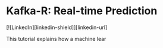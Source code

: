 # Kafka-R: Real-time Prediction

[![LinkedIn][linkedin-shield]][linkedin-url]

This tutorial explains how a machine lear